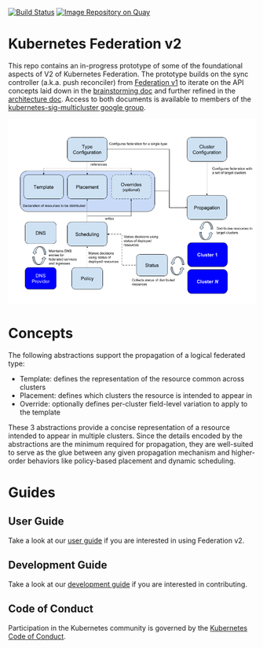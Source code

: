 [![Build Status](https://travis-ci.org/kubernetes-sigs/federation-v2.svg?branch=master)](https://travis-ci.org/kubernetes-sigs/federation-v2 "Travis")
[![Image Repository on Quay](https://quay.io/repository/kubernetes-multicluster/federation-v2/status "Image Repository on Quay")](https://quay.io/repository/kubernetes-multicluster/federation-v2)

# Kubernetes Federation v2

This repo contains an in-progress prototype of some of the
foundational aspects of V2 of Kubernetes Federation.  The prototype
builds on the sync controller (a.k.a. push reconciler) from
[Federation v1](https://github.com/kubernetes/federation/) to iterate
on the API concepts laid down in the [brainstorming
doc](https://docs.google.com/document/d/159cQGlfgXo6O4WxXyWzjZiPoIuiHVl933B43xhmqPEE/edit#)
and further refined in the [architecture
doc](https://docs.google.com/document/d/1ihWETo-zE8U_QNuzw5ECxOWX0Df_2BVfO3lC4OesKRQ/edit#).
Access to both documents is available to members of the
[kubernetes-sig-multicluster google
group](https://groups.google.com/forum/#!forum/kubernetes-sig-multicluster).

<p align="center"><img src="docs/images/concepts.png" width="711"></p>

# Concepts

The following abstractions support the propagation of a logical
federated type:

- Template: defines the representation of the resource common across clusters
- Placement: defines which clusters the resource is intended to appear in
- Override: optionally defines per-cluster field-level variation to apply to the template

These 3 abstractions provide a concise representation of a resource
intended to appear in multiple clusters.  Since the details encoded by
the abstractions are the minimum required for propagation, they are
well-suited to serve as the glue between any given propagation
mechanism and higher-order behaviors like policy-based placement and
dynamic scheduling.

# Guides

## User Guide

Take a look at our [user guide](docs/userguide.md) if you are interested in
using Federation v2.

## Development Guide

Take a look at our [development guide](docs/development.md) if you are
interested in contributing.

## Code of Conduct

Participation in the Kubernetes community is governed by the
[Kubernetes Code of Conduct](./code-of-conduct.md).
